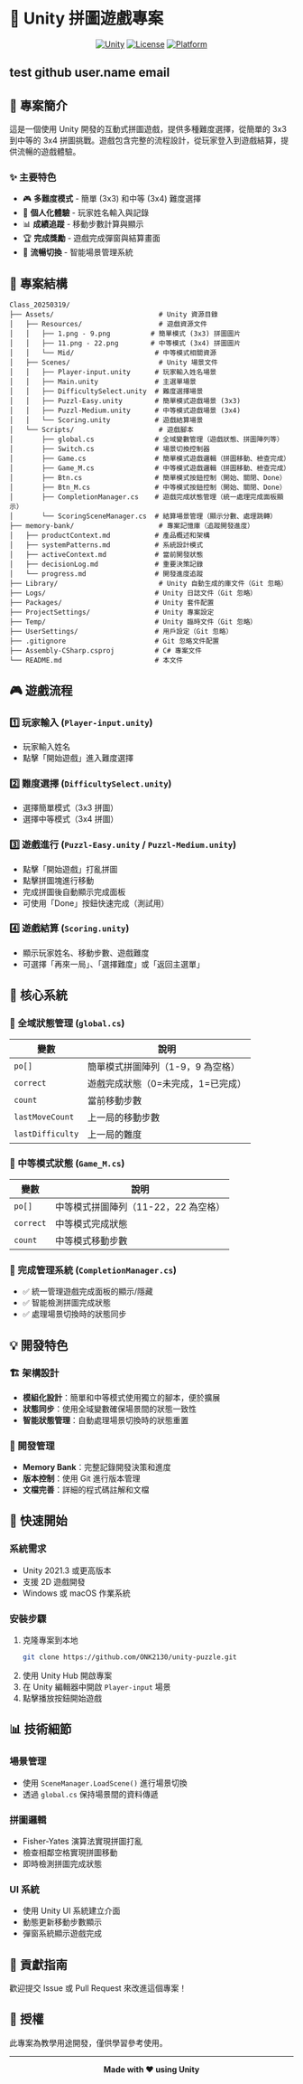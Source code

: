 # 🧩 Unity 拼圖遊戲專案

<div align="center">

[![Unity](https://img.shields.io/badge/Unity-2021.3+-black?style=for-the-badge&logo=unity)](https://unity.com/)
[![License](https://img.shields.io/badge/License-Educational-blue?style=for-the-badge)](LICENSE)
[![Platform](https://img.shields.io/badge/Platform-Windows%20%7C%20macOS-green?style=for-the-badge)](https://github.com/ONK2130/unity-puzzle)

</div>

## test github user.name email

## 📖 專案簡介

這是一個使用 Unity 開發的互動式拼圖遊戲，提供多種難度選擇，從簡單的 3x3 到中等的 3x4 拼圖挑戰。遊戲包含完整的流程設計，從玩家登入到遊戲結算，提供流暢的遊戲體驗。

### ✨ 主要特色

- 🎮 **多難度模式** - 簡單 (3x3) 和中等 (3x4) 難度選擇
- 👤 **個人化體驗** - 玩家姓名輸入與記錄
- 📊 **成績追蹤** - 移動步數計算與顯示
- 🏆 **完成獎勵** - 遊戲完成彈窗與結算畫面
- 🔄 **流暢切換** - 智能場景管理系統

## 📁 專案結構

```
Class_20250319/
├── Assets/                          # Unity 資源目錄
│   ├── Resources/                   # 遊戲資源文件
│   │   ├── 1.png - 9.png          # 簡單模式 (3x3) 拼圖圖片
│   │   ├── 11.png - 22.png        # 中等模式 (3x4) 拼圖圖片
│   │   └── Mid/                    # 中等模式相關資源
│   ├── Scenes/                      # Unity 場景文件
│   │   ├── Player-input.unity      # 玩家輸入姓名場景
│   │   ├── Main.unity              # 主選單場景
│   │   ├── DifficultySelect.unity  # 難度選擇場景
│   │   ├── Puzzl-Easy.unity        # 簡單模式遊戲場景 (3x3)
│   │   ├── Puzzl-Medium.unity      # 中等模式遊戲場景 (3x4)
│   │   └── Scoring.unity           # 遊戲結算場景
│   └── Scripts/                     # 遊戲腳本
│       ├── global.cs               # 全域變數管理（遊戲狀態、拼圖陣列等）
│       ├── Switch.cs               # 場景切換控制器
│       ├── Game.cs                 # 簡單模式遊戲邏輯（拼圖移動、檢查完成）
│       ├── Game_M.cs               # 中等模式遊戲邏輯（拼圖移動、檢查完成）
│       ├── Btn.cs                  # 簡單模式按鈕控制（開始、關閉、Done）
│       ├── Btn_M.cs                # 中等模式按鈕控制（開始、關閉、Done）
│       ├── CompletionManager.cs    # 遊戲完成狀態管理（統一處理完成面板顯示）
│       └── ScoringSceneManager.cs  # 結算場景管理（顯示分數、處理跳轉）
├── memory-bank/                     # 專案記憶庫（追蹤開發進度）
│   ├── productContext.md           # 產品概述和架構
│   ├── systemPatterns.md           # 系統設計模式
│   ├── activeContext.md            # 當前開發狀態
│   ├── decisionLog.md              # 重要決策記錄
│   └── progress.md                 # 開發進度追蹤
├── Library/                         # Unity 自動生成的庫文件（Git 忽略）
├── Logs/                           # Unity 日誌文件（Git 忽略）
├── Packages/                       # Unity 套件配置
├── ProjectSettings/                # Unity 專案設定
├── Temp/                           # Unity 臨時文件（Git 忽略）
├── UserSettings/                   # 用戶設定（Git 忽略）
├── .gitignore                      # Git 忽略文件配置
├── Assembly-CSharp.csproj          # C# 專案文件
└── README.md                       # 本文件
```

## 🎮 遊戲流程

### 1️⃣ 玩家輸入 (`Player-input.unity`)

- 玩家輸入姓名
- 點擊「開始遊戲」進入難度選擇

### 2️⃣ 難度選擇 (`DifficultySelect.unity`)

- 選擇簡單模式（3x3 拼圖）
- 選擇中等模式（3x4 拼圖）

### 3️⃣ 遊戲進行 (`Puzzl-Easy.unity` / `Puzzl-Medium.unity`)

- 點擊「開始遊戲」打亂拼圖
- 點擊拼圖塊進行移動
- 完成拼圖後自動顯示完成面板
- 可使用「Done」按鈕快速完成（測試用）

### 4️⃣ 遊戲結算 (`Scoring.unity`)

- 顯示玩家姓名、移動步數、遊戲難度
- 可選擇「再來一局」、「選擇難度」或「返回主選單」

## 🔧 核心系統

### 📌 全域狀態管理 (`global.cs`)

| 變數             | 說明                               |
| ---------------- | ---------------------------------- |
| `po[]`           | 簡單模式拼圖陣列（1-9，9 為空格）  |
| `correct`        | 遊戲完成狀態（0=未完成，1=已完成） |
| `count`          | 當前移動步數                       |
| `lastMoveCount`  | 上一局的移動步數                   |
| `lastDifficulty` | 上一局的難度                       |

### 📌 中等模式狀態 (`Game_M.cs`)

| 變數      | 說明                                 |
| --------- | ------------------------------------ |
| `po[]`    | 中等模式拼圖陣列（11-22，22 為空格） |
| `correct` | 中等模式完成狀態                     |
| `count`   | 中等模式移動步數                     |

### 📌 完成管理系統 (`CompletionManager.cs`)

- ✅ 統一管理遊戲完成面板的顯示/隱藏
- ✅ 智能檢測拼圖完成狀態
- ✅ 處理場景切換時的狀態同步

## 💡 開發特色

### 🏗️ 架構設計

- **模組化設計**：簡單和中等模式使用獨立的腳本，便於擴展
- **狀態同步**：使用全域變數確保場景間的狀態一致性
- **智能狀態管理**：自動處理場景切換時的狀態重置

### 📝 開發管理

- **Memory Bank**：完整記錄開發決策和進度
- **版本控制**：使用 Git 進行版本管理
- **文檔完善**：詳細的程式碼註解和文檔

## 🚀 快速開始

### 系統需求

- Unity 2021.3 或更高版本
- 支援 2D 遊戲開發
- Windows 或 macOS 作業系統

### 安裝步驟

1. 克隆專案到本地
   ```bash
   git clone https://github.com/ONK2130/unity-puzzle.git
   ```
2. 使用 Unity Hub 開啟專案
3. 在 Unity 編輯器中開啟 `Player-input` 場景
4. 點擊播放按鈕開始遊戲

## 📊 技術細節

### 場景管理

- 使用 `SceneManager.LoadScene()` 進行場景切換
- 透過 `global.cs` 保持場景間的資料傳遞

### 拼圖邏輯

- Fisher-Yates 演算法實現拼圖打亂
- 檢查相鄰空格實現拼圖移動
- 即時檢測拼圖完成狀態

### UI 系統

- 使用 Unity UI 系統建立介面
- 動態更新移動步數顯示
- 彈窗系統顯示遊戲完成

## 🤝 貢獻指南

歡迎提交 Issue 或 Pull Request 來改進這個專案！

## 📄 授權

此專案為教學用途開發，僅供學習參考使用。

---

<div align="center">

**Made with ❤️ using Unity**

</div>
